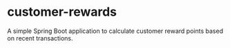 # customer-rewards
A simple Spring Boot application to calculate customer reward points based on recent transactions.
